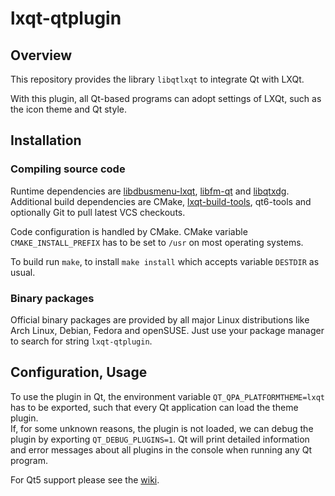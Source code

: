 # lxqt-qtplugin

## Overview

This repository provides the library `libqtlxqt` to integrate Qt with LXQt.

With this plugin, all Qt-based programs can adopt settings of LXQt, such as the icon theme and Qt style.

## Installation

### Compiling source code

Runtime dependencies are [libdbusmenu-lxqt](https://github.com/lxqt/libdbusmenu-lxqt), [libfm-qt](https://github.com/lxqt/libfm-qt) and [libqtxdg](https://github.com/lxqt/libqtxdg).
Additional build dependencies are CMake, [lxqt-build-tools](https://github.com/lxqt/lxqt-build-tools), qt6-tools and optionally Git to pull latest VCS checkouts.  

Code configuration is handled by CMake. CMake variable `CMAKE_INSTALL_PREFIX` has to be set to `/usr` on most operating systems.  

To build run `make`, to install `make install` which accepts variable `DESTDIR` as usual.  

### Binary packages

Official binary packages are provided by all major Linux distributions like Arch Linux, Debian, Fedora and openSUSE. Just use your package manager to search for string `lxqt-qtplugin`.

## Configuration, Usage

To use the plugin in Qt, the environment variable `QT_QPA_PLATFORMTHEME=lxqt` has to be exported, such that every Qt application can load the theme plugin.  
If, for some unknown reasons, the plugin is not loaded, we can debug the plugin by exporting `QT_DEBUG_PLUGINS=1`. Qt will print detailed information and error messages about all plugins in the console when running any Qt program.

For Qt5 support please see the [wiki](https://github.com/lxqt/lxqt/wiki/Building-from-source#qt5-support).
